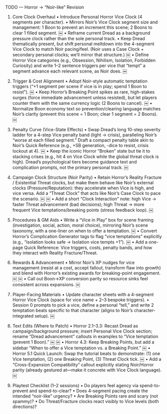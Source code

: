 TODO — Horror → “Noir-like” Revision

1) Core Clock Overhaul
	•	Introduce Personal Horror Vice Clock (4 segments per character).
	•	Mirrors Noir’s Vice Clock segment size and management: 1 Boon to prevent an increment this scene; 2 Boons to clear 1 filled segment.  ￼
	•	Reframe current Dread as a background pressure clock rather than the sole personal track.
	•	Keep Dread thematically present, but shift personal meltdown into the 4-segment Vice Clock to match Noir pacing/feel. (Noir uses a Case Clock + secondary personal clocks; we’ll mirror that structure.)  ￼
	•	Define Horror Vice categories (e.g., Obsession, Nihilism, Isolation, Forbidden Curiosity) and write 1–2 sentence triggers per vice that “tempt” a segment advance each relevant scene, as Noir does.  ￼

2) Trigger & Cost Alignment
	•	Adopt Noir-style automatic temptation triggers (“+1 segment per scene if vice is in play; spend 1 Boon to resist”).  ￼
	•	Keep Horror’s Breaking Point spikes as rare, high-stakes surges (force immediate advancement unless resisted), but let players counter them with the same currency logic (2 Boons to cancel).  ￼
	•	Normalize Boon economy text so prevention/clearing language matches Noir’s clarity (prevent this scene = 1 Boon; clear 1 segment = 2 Boons).  ￼

3) Penalty Curve (Vice-State Effects)
	•	Swap Dread’s long 10-step severity ladder for a 4-step Vice penalty band (light → crisis), paralleling Noir’s “worse at each filled segment.” Draft a compact penalty table akin to Noir’s Quick Reference (e.g., +SB generation, -dice to resist, crisis lockout at 4).  ￼
	•	Keep the iconic Horror “Broken” state but tie it to stacking crises (e.g., hit 4 on Vice Clock while the global threat clock is high). Dread’s psychological tiers become guidance text and complication prompts, not the primary personal track.  ￼

4) Campaign Clock Structure (Noir Parity)
	•	Retain Horror’s Reality Fracture / Existential Threat clocks, but make them behave like Noir’s external clocks (Pressure/Reputation): they accelerate when Vice is high, and vice versa. Add a “Threat Clock” that acts like Noir’s Case Clock to pace the scenario.  ￼  ￼
	•	Add a short “Clock Interaction” note: high Vice → faster Threat advancement (bad decisions); high Threat → more frequent Vice temptations/breaking points (stress feedback loop).  ￼

5) Procedures & GM Aids
	•	Write a “Vice in Play” box for scene framing (investigation, social, action, moral choice), mirroring Noir’s scene taxonomy, with a one-liner on when to offer a temptation.  ￼
	•	Convert Horror’s Complication Generator tags to flag “vice temptations” explicitly (e.g., “isolation looks safe → Isolation vice tempts +1”).  ￼
	•	Add a one-page Quick Reference: Vice triggers, costs, penalty bands, and how they interact with Reality Fracture/Threat.

6) Rewards & Advancement
	•	Mirror Noir’s XP nudges for vice management (resist at a cost, accept fallout, transform flaw into growth) and blend with Horror’s existing awards for breaking-point engagement.  ￼  ￼
	•	Call out Boon→XP conversion parity so resource sinks feel consistent across expansions.  ￼

7) Player-Facing Materials
	•	Update character sheets with a 4-segment Horror Vice Clock (space for vice name + 2–3 bespoke triggers).
	•	Session 0 prompts to pick a vice, define a personal “tell,” and write 2 temptation beats specific to that character (aligns to Noir’s character-integrated setup).  ￼

8) Text Edits (Where to Patch)
	•	Horror 2.1–3.3: Recast Dread as campaign/background pressure; insert Personal Vice Clock section; rename “Dread advancement” callouts in examples to “Vice temptation (prevent 1 Boon).”  ￼  ￼
	•	Horror 4.3: Keep Breaking Points, but add a sidebar “When to offer a Vice temptation vs. a Breaking Point.”  ￼
	•	Horror 5.1 Quick Launch: Swap the tutorial beats to demonstrate: (1) one Vice temptation, (2) one Breaking Point, (3) Threat Clock tick.  ￼
	•	Add a “Cross-Expansion Compatibility” callout explicitly stating Noir/Horror parity (already gestured at—make it concrete with Vice Clock language).  ￼

9) Playtest Checklist (1–2 sessions)
	•	Do players feel agency via spend-to-prevent and spend-to-clear?
	•	Does 4-segment pacing create the intended “noir-like” urgency?
	•	Are Breaking Points rare and scary (not spammy)?
	•	Do Threat/Fracture clocks react visibly to Vice levels (both directions)?

